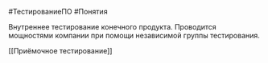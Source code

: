 #ТестированиеПО #Понятия

Внутреннее тестирование конечного продукта.
Проводится мощностями компании при помощи независимой группы тестирования.

[[Приёмочное тестирование]]